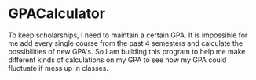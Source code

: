 # GPACalculator
To keep scholarships, I need to maintain a certain GPA. It is impossible for me add every single course from the past 4 semesters and calculate the possibilities of new GPA's. So I am building this program to help me make different kinds of calculations on my GPA to see how my GPA could fluctuate if mess up in classes.
